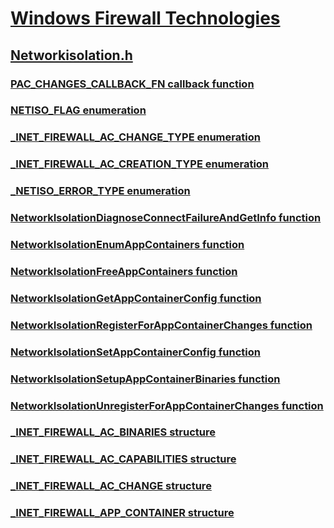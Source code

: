 # [Windows Firewall Technologies](../_ics/index.md)
## [Networkisolation.h](index.md)
### [PAC_CHANGES_CALLBACK_FN callback function](../networkisolation/nc-networkisolation-pac_changes_callback_fn.md)
### [NETISO_FLAG enumeration](../networkisolation/ne-networkisolation-netiso_flag.md)
### [_INET_FIREWALL_AC_CHANGE_TYPE enumeration](../networkisolation/ne-networkisolation-_inet_firewall_ac_change_type.md)
### [_INET_FIREWALL_AC_CREATION_TYPE enumeration](../networkisolation/ne-networkisolation-_inet_firewall_ac_creation_type.md)
### [_NETISO_ERROR_TYPE enumeration](../networkisolation/ne-networkisolation-_netiso_error_type.md)
### [NetworkIsolationDiagnoseConnectFailureAndGetInfo function](../networkisolation/nf-networkisolation-networkisolationdiagnoseconnectfailureandgetinfo.md)
### [NetworkIsolationEnumAppContainers function](../networkisolation/nf-networkisolation-networkisolationenumappcontainers.md)
### [NetworkIsolationFreeAppContainers function](../networkisolation/nf-networkisolation-networkisolationfreeappcontainers.md)
### [NetworkIsolationGetAppContainerConfig function](../networkisolation/nf-networkisolation-networkisolationgetappcontainerconfig.md)
### [NetworkIsolationRegisterForAppContainerChanges function](../networkisolation/nf-networkisolation-networkisolationregisterforappcontainerchanges.md)
### [NetworkIsolationSetAppContainerConfig function](../networkisolation/nf-networkisolation-networkisolationsetappcontainerconfig.md)
### [NetworkIsolationSetupAppContainerBinaries function](../networkisolation/nf-networkisolation-networkisolationsetupappcontainerbinaries.md)
### [NetworkIsolationUnregisterForAppContainerChanges function](../networkisolation/nf-networkisolation-networkisolationunregisterforappcontainerchanges.md)
### [_INET_FIREWALL_AC_BINARIES structure](../networkisolation/ns-networkisolation-_inet_firewall_ac_binaries.md)
### [_INET_FIREWALL_AC_CAPABILITIES structure](../networkisolation/ns-networkisolation-_inet_firewall_ac_capabilities.md)
### [_INET_FIREWALL_AC_CHANGE structure](../networkisolation/ns-networkisolation-_inet_firewall_ac_change.md)
### [_INET_FIREWALL_APP_CONTAINER structure](../networkisolation/ns-networkisolation-_inet_firewall_app_container.md)
